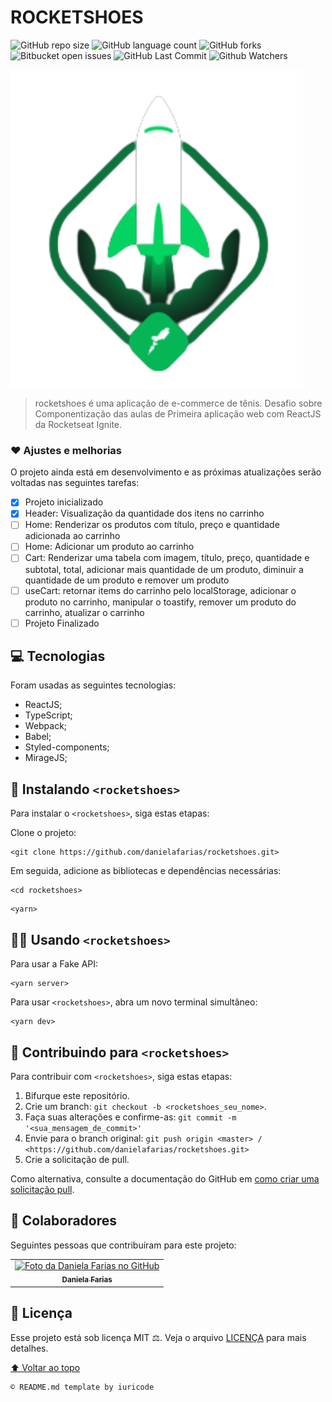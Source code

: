 # ROCKETSHOES

![GitHub repo size](https://img.shields.io/github/repo-size/danielafarias/rocketshoes?style=for-the-badge)
![GitHub language count](https://img.shields.io/github/languages/count/danielafarias/rocketshoes?style=for-the-badge)
![GitHub forks](https://img.shields.io/chocolatey/dt/rocketshoes?style=for-the-badge)
![Bitbucket open issues](https://img.shields.io/bitbucket/issues/danielafarias/rocketshoes?style=for-the-badge)
![GitHub Last Commit](https://img.shields.io/github/last-commit/danielafarias/rocketshoes?style=for-the-badge)
![Github Watchers](https://img.shields.io/github/watchers/danielafarias/rocketshoes?style=for-the-badge)

![rocketshoes](https://raw.githubusercontent.com/tavareshenrique/ignite-reactjs/a11afefe824866f24dd3f9e1cc6e6e9530376ad1/%40assets/img/logo.svg)


> rocketshoes é uma aplicação de e-commerce de tênis. Desafio sobre Componentização das aulas de Primeira aplicação web com ReactJS da Rocketseat Ignite.

### ❤️ Ajustes e melhorias

O projeto ainda está em desenvolvimento e as próximas atualizações serão voltadas nas seguintes tarefas:

- [x] Projeto inicializado
- [x] Header: Visualização da quantidade dos itens no carrinho
- [ ] Home: Renderizar os produtos com título, preço e quantidade adicionada ao carrinho
- [ ] Home: Adicionar um produto ao carrinho
- [ ] Cart: Renderizar uma tabela com imagem, título, preço, quantidade e subtotal, total, adicionar mais quantidade de um produto, diminuir a quantidade de um produto e remover um produto
- [ ] useCart: retornar items do carrinho pelo localStorage, adicionar o produto no carrinho, manipular o toastify, remover um produto do carrinho, atualizar o carrinho
- [ ] Projeto Finalizado

## 💻 Tecnologias

Foram usadas as seguintes tecnologias:

- ReactJS;
- TypeScript;
- Webpack;
- Babel;
- Styled-components;
- MirageJS;

## 🚀 Instalando `<rocketshoes>`

Para instalar o `<rocketshoes>`, siga estas etapas:

Clone o projeto:
```
<git clone https://github.com/danielafarias/rocketshoes.git>
```
Em seguida, adicione as bibliotecas e dependências necessárias:
```
<cd rocketshoes>
```
```
<yarn>
```

## 🧑‍💻 Usando `<rocketshoes>`
Para usar a Fake API:

```
<yarn server>
```

Para usar `<rocketshoes>`, abra um novo terminal simultâneo:

```
<yarn dev>
```

## 💌 Contribuindo para `<rocketshoes>`

Para contribuir com `<rocketshoes>`, siga estas etapas:

1. Bifurque este repositório.
2. Crie um branch: `git checkout -b <rocketshoes_seu_nome>`.
3. Faça suas alterações e confirme-as: `git commit -m '<sua_mensagem_de_commit>'`
4. Envie para o branch original: `git push origin <master> / <https://github.com/danielafarias/rocketshoes.git>`
5. Crie a solicitação de pull.

Como alternativa, consulte a documentação do GitHub em [como criar uma solicitação pull](https://help.github.com/en/github/collaborating-with-issues-and-pull-requests/creating-a-pull-request).

## 🤝 Colaboradores

Seguintes pessoas que contribuíram para este projeto:

<table>
  <tr>
    <td align="center">
      <a href="https://github.com/danielafarias">
        <img src="https://avatars.githubusercontent.com/u/79869120?v=4" width="100px;" alt="Foto da Daniela Farias no GitHub"/><br>
        <sub>
          <b>Daniela Farias</b>
        </sub>
      </a>
    </td>
    
  </tr>
</table>

## 📃 Licença

Esse projeto está sob licença MIT ⚖️. Veja o arquivo [LICENÇA](LICENSE.md) para mais detalhes.

[⬆ Voltar ao topo](#rocketshoes)<br>

```
© README.md template by iuricode
```
